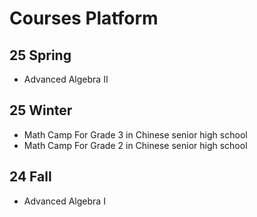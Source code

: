 Courses Platform
===

25 Spring
---
- Advanced Algebra II


25 Winter
---
- Math Camp For Grade 3 in Chinese senior high school
- Math Camp For Grade 2 in Chinese senior high school


24 Fall
---
 - Advanced Algebra I
